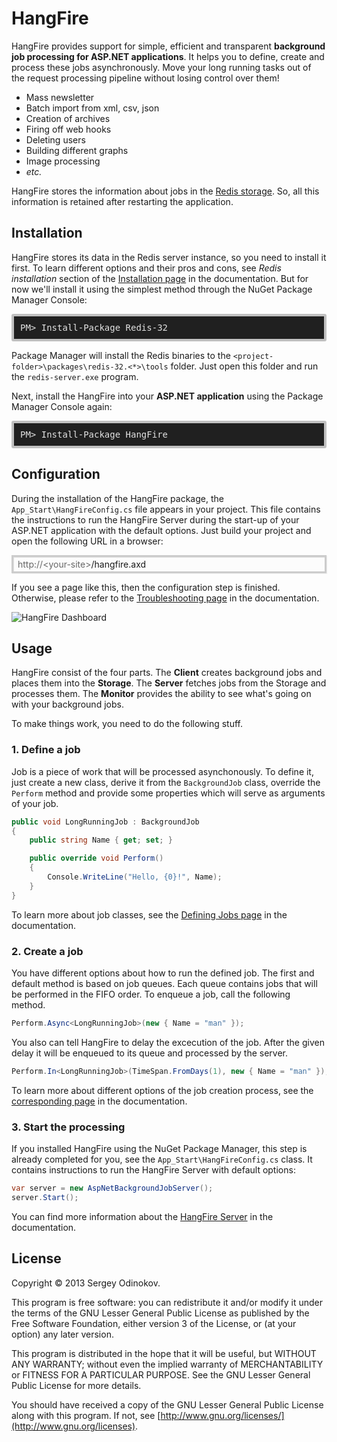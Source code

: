 HangFire
=========

HangFire provides support for simple, efficient and transparent **background job processing for ASP.NET applications**. It helps you to define, create and process these jobs asynchronously. Move your long running tasks out of the request processing pipeline without losing control over them!

- Mass newsletter
- Batch import from xml, csv, json
- Creation of archives
- Firing off web hooks
- Deleting users
- Building different graphs
- Image processing
- *etc.*

HangFire stores the information about jobs in the [Redis storage](http://redis.io). So, all this information is retained after restarting the application.

Installation
-------------

HangFire stores its data in the Redis server instance, so you need to install it first. To learn different options and their pros and cons, see *Redis installation* section of the [Installation page](https://github.com/odinserj/HangFire/wiki/Installation) in the documentation. But for now we'll install it using the simplest method through the NuGet Package Manager Console:

<pre style="background-color: #202020;border: 4px solid silver;border-radius: 3px;color: #E2E2E2;display: block;padding: 10px;">PM> Install-Package Redis-32</pre>

Package Manager will install the Redis binaries to the `<project-folder>\packages\redis-32.<*>\tools` folder. Just open this folder and run the `redis-server.exe` program.

Next, install the HangFire into your **ASP.NET application** using the Package Manager Console again:

<pre style="background-color: #202020;border: 4px solid silver;border-radius: 3px;color: #E2E2E2;display: block;padding: 10px;">PM> Install-Package HangFire</pre>

Configuration
--------------

During the installation of the HangFire package, the `App_Start\HangFireConfig.cs` file appears in your project. This file contains the instructions to run the HangFire Server during the start-up of your ASP.NET application with the default options. Just build your project and open the following URL in a browser:

<div style="border-radius: 0;border:solid 3px #ccc;background-color:#fcfcfc;box-shadow: 1px 1px 1px #ddd inset, 1px 1px 1px #eee;padding:3px 7px;">
<span style="color: #666;">http://&lt;your-site&gt;</span>/hangfire.axd
</div>

If you see a page like this, then the configuration step is finished. Otherwise, please refer to the [Troubleshooting page](https://github.com/odinserj/HangFire/wiki/Installation) in the documentation.

![HangFire Dashboard](https://github.com/odinserj/hangfire/raw/master/Examples/dashboard_min.png)

Usage
------

HangFire consist of the four parts. The **Client** creates background jobs and places them into the **Storage**. The **Server** fetches jobs from the Storage and processes them. The **Monitor** provides the ability to see what's going on with your background jobs.

To make things work, you need to do the following stuff.

### 1. Define a job

Job is a piece of work that will be processed asynchonously. To define it, just create a new class, derive it from the `BackgroundJob` class, override the `Perform` method and provide some properties which will serve as arguments of your job.

```csharp
public void LongRunningJob : BackgroundJob
{
    public string Name { get; set; }

    public override void Perform()
    {
        Console.WriteLine("Hello, {0}!", Name);
    }
}
```

To learn more about job classes, see the [Defining Jobs page](https://github.com/odinserj/HangFire/wiki/Defining-jobs) in the documentation.

### 2. Create a job

You have different options about how to run the defined job. The first and default method is based on job queues. Each queue contains jobs that will be performed in the FIFO order. To enqueue a job, call the following method.

```csharp
Perform.Async<LongRunningJob>(new { Name = "man" });
```

You also can tell HangFire to delay the excecution of the job. After the given delay it will be enqueued to its queue and processed by the server.

```csharp
Perform.In<LongRunningJob>(TimeSpan.FromDays(1), new { Name = "man" });
```

To learn more about different options of the job creation process, see the [corresponding page](https://github.com/odinserj/HangFire/wiki/Creating-jobs) in the documentation.

### 3. Start the processing

If you installed HangFire using the NuGet Package Manager, this step is already completed for you, see the `App_Start\HangFireConfig.cs` class. It contains instructions to run the HangFire Server with default options:

```csharp
var server = new AspNetBackgroundJobServer();
server.Start();
```

You can find more information about the [HangFire Server](https://github.com/odinserj/HangFire/wiki/Performing-jobs) in the documentation.

License
--------

Copyright © 2013 Sergey Odinokov.

This program is free software: you can redistribute it and/or modify
it under the terms of the GNU Lesser General Public License as published by
the Free Software Foundation, either version 3 of the License, or
(at your option) any later version.

This program is distributed in the hope that it will be useful,
but WITHOUT ANY WARRANTY; without even the implied warranty of
MERCHANTABILITY or FITNESS FOR A PARTICULAR PURPOSE.  See the
GNU Lesser General Public License for more details.

You should have received a copy of the GNU Lesser General Public License
along with this program.  If not, see [http://www.gnu.org/licenses/](http://www.gnu.org/licenses).